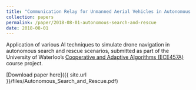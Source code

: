 ```yaml
---
title: "Communication Relay for Unmanned Aerial Vehicles in Autonomous Search and Rescue Missions"
collection: papers
permalink: /paper/2018-08-01-autonomous-search-and-rescue
date: 2018-08-01
---
```


Application of various AI techniques to simulate drone navigation in autonomous search and rescue scenarios,
submitted as part of the University of Waterloo’s
[Cooperative and Adaptive Algorithms (ECE457A)](https://uwflow.com/course/ece457a) course project.

[Download paper here]({{ site.url }}/files/Autonomous_Search_and_Rescue.pdf)
